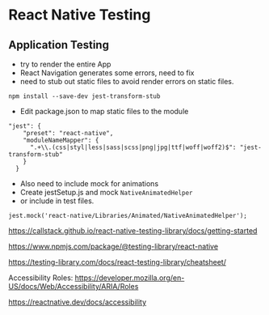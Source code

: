# React Native Testing

## Application Testing

- try to render the entire App
- React Navigation generates some errors, need to fix
- need to stub out static files to avoid render errors on static files.
```
npm install --save-dev jest-transform-stub
```
- Edit package.json to map static files to the module
```
"jest": {
    "preset": "react-native",
    "moduleNameMapper": {
      ".+\\.(css|styl|less|sass|scss|png|jpg|ttf|woff|woff2)$": "jest-transform-stub"
    }
  }
```

- Also need to include mock for animations
- Create jestSetup.js and mock `NativeAnimatedHelper`
- or include in test files.

```
jest.mock('react-native/Libraries/Animated/NativeAnimatedHelper');
```

https://callstack.github.io/react-native-testing-library/docs/getting-started

https://www.npmjs.com/package/@testing-library/react-native

https://testing-library.com/docs/react-testing-library/cheatsheet/

Accessibility Roles:
https://developer.mozilla.org/en-US/docs/Web/Accessibility/ARIA/Roles

https://reactnative.dev/docs/accessibility
